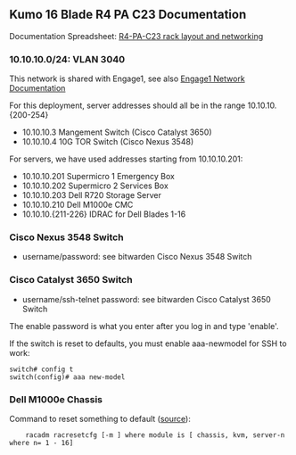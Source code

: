 ## Kumo 16 Blade R4 PA C23 Documentation 
Documentation Spreadsheet: [R4-PA-C23 rack layout and networking](../../_static/xlsx/R4-PA-C23.xlsx)

### 10.10.10.0/24: VLAN 3040 
This network is shared with Engage1, see also [Engage1 Network Documentation](../engage1/Engage1-Network-Documentation.html)

For this deployment, server addresses should all be in the range 10.10.10.{200-254}
 -  10.10.10.3    Mangement Switch (Cisco Catalyst 3650)
 -  10.10.10.4    10G TOR Switch (Cisco Nexus 3548)
     
For servers, we have used addresses starting from 10.10.10.201:
 -  10.10.10.201    Supermicro 1    Emergency Box
 -  10.10.10.202    Supermicro 2    Services Box
 -  10.10.10.203    Dell R720 Storage Server
 -  10.10.10.210    Dell M1000e CMC
 -  10.10.10.{211-226}    IDRAC for Dell Blades 1-16
  
### Cisco Nexus 3548 Switch
 -  username/password: see bitwarden Cisco Nexus 3548 Switch

### Cisco Catalyst 3650 Switch
<!--
[Catalyst 3650 Hardware Install Guide](manuals/cat3650_hardware_install_guide.pdf)  
[Catalyst 3650 Getting Started Guide](manuals/cat3650_getting_started_guide.pdf)
-->
 -  username/ssh-telnet password: see bitwarden Cisco Catalyst 3650 Switch

The enable password is what you enter after you log in and type 'enable'.

If the switch is reset to defaults, you must enable aaa-newmodel for SSH to work:
```shell
switch# config t
switch(config)# aaa new-model 
```
<!--see [this documentation](http://www.cisco.com/c/en/us/support/docs/security-vpn/secure-shell-ssh/4145-ssh.html) for details.-->

### Dell M1000e Chassis 
<!--
[Chassis Owner's Manual](manuals/dell-poweredge-m1000e_owners-manual-en-us.pdf)     
[M1000e Tech Guidebook](manuals/dell-poweredge-m1000e-tech-guidebook.pdf)
-->
Command to reset something to default ([source](http://en.community.dell.com/techcenter/blades/f/4436/t/19417682)): 
```shell    
    racadm racresetcfg [-m ] where module is [ chassis, kvm, server-n where n= 1 - 16]
```
